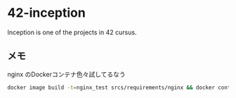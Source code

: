 # 42-inception

Inception is one of the projects in 42 cursus.

## メモ

nginx のDockerコンテナ色々試してるなう

```bash
docker image build -t=nginx_test srcs/requirements/nginx && docker container run --rm -it -p 8080:80 -p 443:443 nginx_test bash ; docker image rm nginx_test
```
